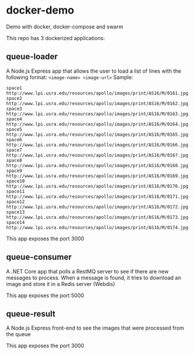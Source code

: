 # docker-demo
Demo with docker, docker-compose and swarm

This repo has 3 dockerized applications:

## queue-loader
A Node.js Express app that allows the user to load a list of lines with the following format: `<image-name> <image-url>`
Sample:
```
space1 http://www.lpi.usra.edu/resources/apollo/images/print/AS16/M/0161.jpg
space2 http://www.lpi.usra.edu/resources/apollo/images/print/AS16/M/0162.jpg
space3 http://www.lpi.usra.edu/resources/apollo/images/print/AS16/M/0163.jpg
space4 http://www.lpi.usra.edu/resources/apollo/images/print/AS16/M/0164.jpg
space5 http://www.lpi.usra.edu/resources/apollo/images/print/AS16/M/0165.jpg
space6 http://www.lpi.usra.edu/resources/apollo/images/print/AS16/M/0166.jpg
space7 http://www.lpi.usra.edu/resources/apollo/images/print/AS16/M/0167.jpg
space8 http://www.lpi.usra.edu/resources/apollo/images/print/AS16/M/0168.jpg
space9 http://www.lpi.usra.edu/resources/apollo/images/print/AS16/M/0169.jpg
space10 http://www.lpi.usra.edu/resources/apollo/images/print/AS16/M/0170.jpg
space11 http://www.lpi.usra.edu/resources/apollo/images/print/AS16/M/0171.jpg
space12 http://www.lpi.usra.edu/resources/apollo/images/print/AS16/M/0172.jpg
space13 http://www.lpi.usra.edu/resources/apollo/images/print/AS16/M/0173.jpg
space14 http://www.lpi.usra.edu/resources/apollo/images/print/AS16/M/0174.jpg
```

This app exposes the port 3000

## queue-consumer
A .NET Core app that polls a RestMQ server to see if there are new messages to process.
When a message is found, it tries to download an image and store it in a Redis server (Webdis)

This app exposes the port 5000

## queue-result
A Node.js Express front-end to see the images that were processed from the queue

This app exposes the port 3000
